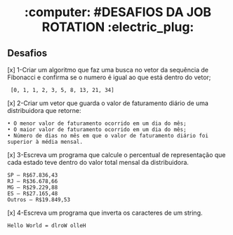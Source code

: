 
<h1 align="center">	:computer: #DESAFIOS DA JOB ROTATION :electric_plug:</h1>

## Desafios
[x] 1-Criar um algoritmo que faz uma busca no vetor da sequência de Fibonacci 
e confirma se o numero é igual ao que está dentro do vetor;
```
 [0, 1, 1, 2, 3, 5, 8, 13, 21, 34]
```
[x] 2-Criar um vetor que guarda o valor de faturamento diário de uma distribuidora
que retorne: 
```
• O menor valor de faturamento ocorrido em um dia do mês;
• O maior valor de faturamento ocorrido em um dia do mês;
• Número de dias no mês em que o valor de faturamento diário foi superior à média mensal.
```
[x] 3-Escreva um programa que calcule o percentual de representação que cada estado 
teve dentro do valor total mensal da distribuidora.
```
SP – R$67.836,43
RJ – R$36.678,66
MG – R$29.229,88
ES – R$27.165,48
Outros – R$19.849,53
```
[x] 4-Escreva um programa que inverta os caracteres de um string.
```
Hello World = dlroW olleH
```
 
